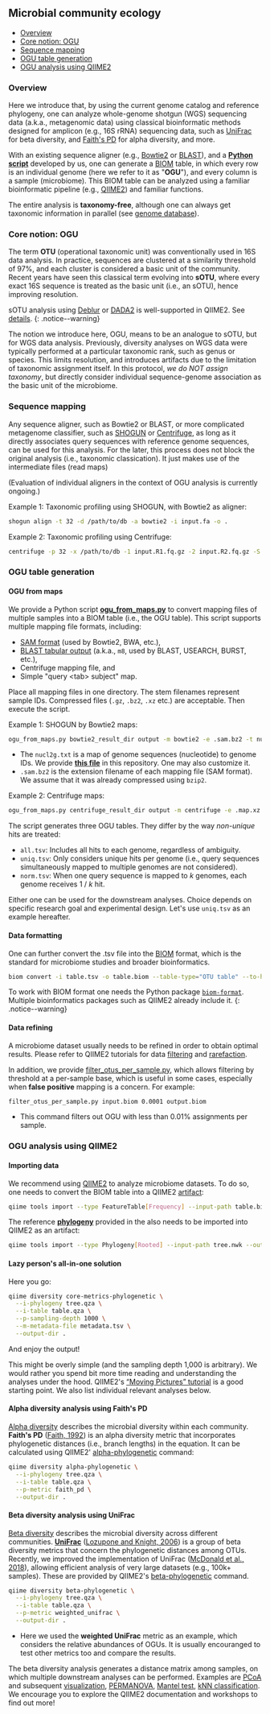 
## Microbial community ecology

- [Overview](#overview)
- [Core notion: OGU](#core-notion-ogu)
- [Sequence mapping](#sequence-mapping)
- [OGU table generation](#ogu-table-generation)
- [OGU analysis using QIIME2](#ogu-analysis-using-qiime2)


### Overview

Here we introduce that, by using the current genome catalog and reference phylogeny, one can analyze whole-genome shotgun (WGS) sequencing data (a.k.a., metagenomic data) using classical bioinformatic methods designed for amplicon (e.g., 16S rRNA) sequencing data, such as [UniFrac](https://en.wikipedia.org/wiki/UniFrac) for beta diversity, and [Faith's PD](https://en.wikipedia.org/wiki/Phylogenetic_diversity) for alpha diversity, and more.

With an existing sequence aligner (e.g., [Bowtie2](http://bowtie-bio.sourceforge.net/bowtie2/index.shtml) or [BLAST](https://blast.ncbi.nlm.nih.gov/Blast.cgi)), and a [**Python script**](../code/scripts/ogu_from_maps.py) developed by us, one can generate a [BIOM](http://biom-format.org/) table, in which every row is an individual genome (here we refer to it as "**OGU**"), and every column is a sample (microbiome). This BIOM table can be analyzed using a familiar bioinformatic pipeline (e.g., [QIIME2](https://qiime2.org/)) and familiar functions.

The entire analysis is **taxonomy-free**, although one can always get taxonomic information in parallel (see [genome database](genome_database)).


### Core notion: OGU

The term **OTU** (operational taxonomic unit) was conventionally used in 16S data analysis. In practice, sequences are clustered at a similarity threshold of 97%, and each cluster is considered a basic unit of the community. Recent years have seen this classical term evolving into **sOTU**, where every exact 16S sequence is treated as the basic unit (i.e., an sOTU), hence improving resolution.

sOTU analysis using [Deblur](https://github.com/biocore/deblur) or [DADA2](https://benjjneb.github.io/dada2/) is well-supported in QIIME2. See [details](https://docs.qiime2.org/2020.2/tutorials/qiime2-for-experienced-microbiome-researchers/#denoising).
{: .notice--warning}

The notion we introduce here, OGU, means to be an analogue to sOTU, but for WGS data analysis. Previously, diversity analyses on WGS data were typically performed at a particular taxonomic rank, such as genus or species. This limits resolution, and introduces artifacts due to the limitation of taxonomic assignment itself. In this protocol, _we do NOT assign taxonomy_, but directly consider individual sequence-genome association as the basic unit of the microbiome.


### Sequence mapping

Any sequence aligner, such as Bowtie2 or BLAST, or more complicated metagenome classifier, such as [SHOGUN](https://github.com/knights-lab/SHOGUN) or [Centrifuge](https://ccb.jhu.edu/software/centrifuge/), as long as it directly associates query sequences with reference genome sequences, can be used for this analysis. For the later, this process does not block the original analysis (i.e., taxonomic classication). It just makes use of the intermediate files (read maps)

(Evaluation of individual aligners in the context of OGU analysis is currently ongoing.)

Example 1: Taxonomic profiling using SHOGUN, with Bowtie2 as aligner:

```bash
shogun align -t 32 -d /path/to/db -a bowtie2 -i input.fa -o .
```

Example 2: Taxonomic profiling using Centrifuge:

```bash
centrifuge -p 32 -x /path/to/db -1 input.R1.fq.gz -2 input.R2.fq.gz -S output.map
```


### OGU table generation

#### OGU from maps

We provide a Python script [**ogu_from_maps.py**](../code/scripts/ogu_from_maps.py) to convert mapping files of multiple samples into a BIOM table (i.e., the OGU table). This script supports multiple mapping file formats, including:
- [SAM format](https://en.wikipedia.org/wiki/SAM_(file_format)) (used by Bowtie2, BWA, etc.),
- [BLAST tabular output](http://www.metagenomics.wiki/tools/blast/blastn-output-format-6) (a.k.a., `m8`, used by BLAST, USEARCH, BURST, etc.),
- Centrifuge mapping file, and
- Simple "query \<tab\> subject" map.

Place all mapping files in one directory. The stem filenames represent sample IDs. Compressed files (`.gz`, `.bz2`, `.xz` etc.) are acceptable. Then execute the script.

Example 1: SHOGUN by Bowtie2 maps:

```bash
ogu_from_maps.py bowtie2_result_dir output -m bowtie2 -e .sam.bz2 -t nucl2g.txt
```

- The `nucl2g.txt` is a map of genome sequences (nucleotide) to genome IDs. We provide [**this file**](../data/genomes/nucl2g.txt.xz) in this repository. One may also customize it.
- `.sam.bz2` is the extension filename of each mapping file (SAM format). We assume that it was already compressed using `bzip2`.

Example 2: Centrifuge maps:

```bash
ogu_from_maps.py centrifuge_result_dir output -m centrifuge -e .map.xz -t nucl2g.txt
```

The script generates three OGU tables. They differ by the way _non-unique_ hits are treated:

- `all.tsv`: Includes all hits to each genome, regardless of ambiguity.
- `uniq.tsv`: Only considers unique hits per genome (i.e., query sequences simultaneously mapped to multiple genomes are not considered).
- `norm.tsv`: When one query sequence is mapped to _k_ genomes, each genome receives 1 / _k_ hit.

Either one can be used for the downstream analyses. Choice depends on specific research goal and experimental design. Let's use `uniq.tsv` as an example hereafter.

#### Data formatting

One can further convert the .tsv file into the [BIOM](http://biom-format.org/) format, which is the standard for microbiome studies and broader bioinformatics.

```bash
biom convert -i table.tsv -o table.biom --table-type="OTU table" --to-hdf5
```

To work with BIOM format one needs the Python package [`biom-format`](https://pypi.org/project/biom-format/). Multiple bioinformatics packages such as QIIME2 already include it. 
{: .notice--warning}

#### Data refining

A microbiome dataset usually needs to be refined in order to obtain optimal results. Please refer to QIIME2 tutorials for data [filtering](https://docs.qiime2.org/2020.2/tutorials/filtering/) and [rarefaction](https://docs.qiime2.org/2020.2/plugins/available/feature-table/rarefy/).

In addition, we provide [filter_otus_per_sample.py](../code/scripts/filter_otus_per_sample.py), which allows filtering by threshold at a per-sample base, which is useful in some cases, especially when **false positive** mapping is a concern. For example:

```bash
filter_otus_per_sample.py input.biom 0.0001 output.biom
```

- This command filters out OGU with less than 0.01% assignments per sample.


### OGU analysis using QIIME2

#### Importing data

We recommend using [QIIME2](https://qiime2.org/) to analyze microbiome datasets. To do so, one needs to convert the BIOM table into a QIIME2 [artifact](https://docs.qiime2.org/2020.2/concepts/#data-files-qiime-2-artifacts):

```bash
qiime tools import --type FeatureTable[Frequency] --input-path table.biom --output-path table.qza
```

The reference [**phylogeny**](../data/trees/astral/branch_length/cons/collapsed/astral.cons.nid.e5p50.nwk) provided in the also needs to be imported into QIIME2 as an artifact:

```bash
qiime tools import --type Phylogeny[Rooted] --input-path tree.nwk --output-path tree.qza
```

#### Lazy person's all-in-one solution

Here you go:

```bash
qiime diversity core-metrics-phylogenetic \
  --i-phylogeny tree.qza \
  --i-table table.qza \
  --p-sampling-depth 1000 \
  --m-metadata-file metadata.tsv \
  --output-dir .
```

And enjoy the output!

This might be overly simple (and the sampling depth 1,000 is arbitrary). We would rather you spend bit more time reading and understanding the analyses under the hood. QIIME2's [“Moving Pictures” tutorial](https://docs.qiime2.org/2020.2/tutorials/moving-pictures/) is a good starting point. We also list individual relevant analyses below.

#### Alpha diversity analysis using Faith's PD

[Alpha diversity](https://en.wikipedia.org/wiki/Alpha_diversity) describes the microbial diversity within each community. **Faith's PD** ([Faith, 1992](https://www.sciencedirect.com/science/article/abs/pii/0006320792912013)) is an alpha diversity metric that incorporates phylogenetic distances (i.e., branch lengths) in the equation. It can be calculated using QIIME2' [alpha-phylogenetic](https://docs.qiime2.org/2020.2/plugins/available/diversity/alpha-phylogenetic/) command:

```bash
qiime diversity alpha-phylogenetic \
  --i-phylogeny tree.qza \
  --i-table table.qza \
  --p-metric faith_pd \
  --output-dir .
```

#### Beta diversity analysis using UniFrac

[Beta diversity](https://en.wikipedia.org/wiki/Beta_diversity) describes the microbial diversity across different communities. [**UniFrac**](https://en.wikipedia.org/wiki/UniFrac) ([Lozupone and Knight, 2006](https://aem.asm.org/content/71/12/8228)) is a group of beta diversity metrics that concern the phylogenetic distances among OTUs. Recently, we improved the implementation of UniFrac ([McDonald et al., 2018](https://www.nature.com/articles/s41592-018-0187-8)), allowing efficient analysis of very large datasets (e.g., 100k+ samples). These are provided by QIIME2's [beta-phylogenetic](https://docs.qiime2.org/2020.2/plugins/available/diversity/beta-phylogenetic/) command.

```bash
qiime diversity beta-phylogenetic \
  --i-phylogeny tree.qza \
  --i-table table.qza \
  --p-metric weighted_unifrac \
  --output-dir .
```

- Here we used the **weighted UniFrac** metric as an example, which considers the relative abundances of OGUs. It is usually encouranged to test other metrics too and compare the results.

The beta diversity analysis generates a distance matrix among samples, on which multiple downstream analyses can be performed. Examples are [PCoA](https://docs.qiime2.org/2020.2/plugins/available/diversity/pcoa/) and subsequent [visualization](https://docs.qiime2.org/2020.2/plugins/available/emperor/plot/), [PERMANOVA](https://docs.qiime2.org/2020.2/plugins/available/diversity/beta-group-significance/), [Mantel test](https://docs.qiime2.org/2020.2/plugins/available/diversity/mantel/), [kNN classification](https://docs.qiime2.org/2020.2/plugins/available/sample-classifier/classify-samples-from-dist/). We encourage you to explore the QIIME2 documentation and workshops to find out more!
